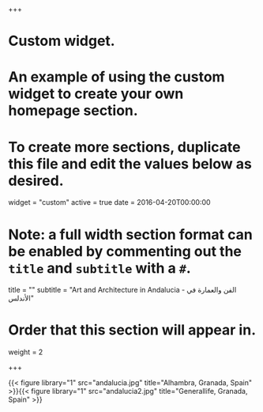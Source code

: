 +++
# Custom widget.
# An example of using the custom widget to create your own homepage section.
# To create more sections, duplicate this file and edit the values below as desired.
widget = "custom"
active = true
date = 2016-04-20T00:00:00

# Note: a full width section format can be enabled by commenting out the `title` and `subtitle` with a `#`.
title = ""
subtitle = "Art and Architecture in Andalucia - الفن والعمارة في الأندلس"

# Order that this section will appear in.
weight = 2


+++



{{< figure library="1" src="andalucia.jpg" title="Alhambra, Granada, Spain" >}}{{< figure library="1" src="andalucia2.jpg" title="Generallife, Granada, Spain" >}}


